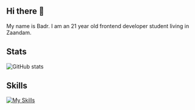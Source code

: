 ## Hi there 👋

<!--
**iBadr49/iBadr49** is a ✨ _special_ ✨ repository because its `README.md` (this file) appears on your GitHub profile.

Here are some ideas to get you started:

- 🔭 I’m currently working on ...
- 🌱 I’m currently learning ...
- 👯 I’m looking to collaborate on ...
- 🤔 I’m looking for help with ...
- 💬 Ask me about ...
- 📫 How to reach me: ...
- 😄 Pronouns: ...
- ⚡ Fun fact: ...
-->


My name is Badr. I am an 21 year old frontend developer student living in Zaandam.
 
## Stats
 
![GitHub stats](https://github-readme-stats.vercel.app/api?username=iBadr49\&include_all_commits=true) <!-- &theme=tokyonight -->

<!-- [Top Langs](https://github-readme-stats.vercel.app/api/top-langs/?username=iBadr49&show_progress=true) -->

## Skills
 
[![My Skills](https://skillicons.dev/icons?i=html,css,js,svelte,nuxt&perline=5)](https://skillicons.dev)
 
 
